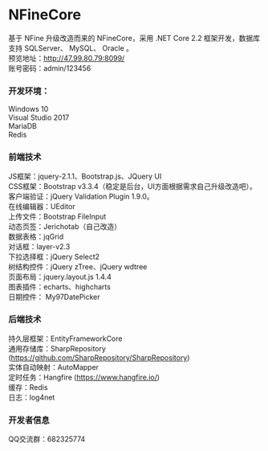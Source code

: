 # NFineCore
基于 NFine 升级改造而来的 NFineCore，采用 .NET Core 2.2 框架开发，数据库支持 SQLServer、 MySQL、 Oracle 。  
预览地址：http://47.99.80.79:8099/  
账号密码：admin/123456  

### 开发环境：  
Windows 10  
Visual Studio 2017  
MariaDB  
Redis  

### 前端技术  
JS框架：jquery-2.1.1、Bootstrap.js、JQuery UI  
CSS框架：Bootstrap v3.3.4（稳定是后台，UI方面根据需求自己升级改造吧）。  
客户端验证：jQuery Validation Plugin 1.9.0。  
在线编辑器：UEditor  
上传文件：Bootstrap FileInput  
动态页签：Jerichotab（自己改造）  
数据表格：jqGrid  
对话框：layer-v2.3  
下拉选择框：jQuery Select2  
树结构控件：jQuery zTree、jQuery wdtree  
页面布局：jquery.layout.js 1.4.4  
图表插件：echarts、highcharts  
日期控件： My97DatePicker  

### 后端技术  
持久层框架：EntityFrameworkCore  
通用存储库：SharpRepository (https://github.com/SharpRepository/SharpRepository)  
实体自动映射：AutoMapper  
定时任务：Hangfire (https://www.hangfire.io/)  
缓存：Redis  
日志：log4net  

### 开发者信息
QQ交流群：682325774
